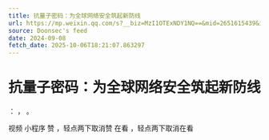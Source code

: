 ```yaml
---
title: 抗量子密码：为全球网络安全筑起新防线
url: https://mp.weixin.qq.com/s?__biz=MzI1OTExNDY1NQ==&mid=2651615439&idx=1&sn=16090b6bfe976b5584705b90fff28588
source: Doonsec's feed
date: 2024-09-08
fetch_date: 2025-10-06T18:21:07.863297
---
```


# 抗量子密码：为全球网络安全筑起新防线

：
，
。

视频
小程序
赞
，轻点两下取消赞
在看
，轻点两下取消在看